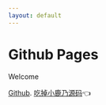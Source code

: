 ```yaml
---
layout: default
---
```


# Github Pages

Welcome

[Github](https://github.com/Huilong0366).
[吃掉小鹿乃源码](https://github.com/Huilong0366/Eat-Golden-Shrimp-Balls)👈

